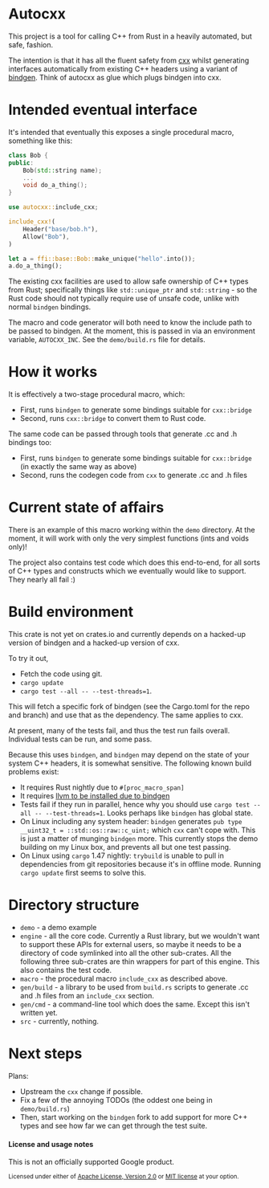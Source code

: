 # Autocxx

This project is a tool for calling C++ from Rust in a heavily automated, but safe, fashion.

The intention is that it has all the fluent safety from [cxx](https://github.com/dtolnay/cxx) whilst generating interfaces automatically from existing C++ headers using a variant of [bindgen](https://docs.rs/bindgen/0.54.1/bindgen/). Think of autocxx as glue which plugs bindgen into cxx.

# Intended eventual interface

It's intended that eventually this exposes a single procedural macro, something like this:

```cpp
class Bob {
public:
    Bob(std::string name);
    ...
    void do_a_thing();
}
```

```rust
use autocxx::include_cxx;

include_cxx!(
    Header("base/bob.h"),
    Allow("Bob"),
)

let a = ffi::base::Bob::make_unique("hello".into());
a.do_a_thing();
```

The existing cxx facilities are used to allow safe ownership of C++ types from Rust; specifically things like `std::unique_ptr` and `std::string` - so the Rust code should not typically require use of unsafe code, unlike with normal `bindgen` bindings.

The macro and code generator will both need to know the include path to be passed to bindgen. At the moment, this is passed in via an
environment variable, `AUTOCXX_INC`. See the `demo/build.rs` file for details.

# How it works

It is effectively a two-stage procedural macro, which:

* First, runs `bindgen` to generate some bindings suitable for `cxx::bridge`
* Second, runs `cxx::bridge` to convert them to Rust code.

The same code can be passed through tools that generate .cc and .h bindings too:

* First, runs `bindgen` to generate some bindings suitable for `cxx::bridge` (in exactly the same way as above)
* Second, runs the codegen code from `cxx` to generate .cc and .h files

# Current state of affairs

There is an example of this macro working within the `demo` directory. At the
moment, it will work with only the very simplest functions (ints and voids only)!

The project also contains test code which does this end-to-end, for all sorts of C++ types and constructs which we eventually would like to support. They nearly all fail :)

# Build environment

This crate is not yet on crates.io and currently depends on a hacked-up version of bindgen
and a hacked-up version of cxx.

To try it out,

* Fetch the code using git.
* `cargo update`
* `cargo test --all -- --test-threads=1`.

This will fetch a specific fork of bindgen (see the Cargo.toml for the repo and branch) and use that as the dependency. The same applies to cxx.

At present, many of the tests fail, and thus the test run fails overall. Individual tests can be run, and some pass.

Because this uses `bindgen`, and `bindgen` may depend on the state of your system C++ headers, it is somewhat sensitive. The following known build problems exist:

* It requires Rust nightly due to `#[proc_macro_span]`
* It requires [llvm to be installed due to bindgen](https://rust-lang.github.io/rust-bindgen/print.html#requirements)
* Tests fail if they run in parallel, hence why you should use `cargo test --all -- --test-threads=1`. Looks perhaps like `bindgen` has global state.
* On Linux including any system header: `bindgen` generates `pub type __uint32_t = ::std::os::raw::c_uint;` which `cxx` can't cope with. This is just a matter of munging `bindgen` more. This currently stops the demo building on my Linux box, and prevents all but one test passing.
* On Linux using `cargo` 1.47 nightly: `trybuild` is unable to pull in dependencies from git repositories because it's in offline mode. Running `cargo update` first seems to solve this.

# Directory structure

* `demo` - a demo example
* `engine` - all the core code. Currently a Rust library, but we wouldn't want to support
  these APIs for external users, so maybe it needs to be a directory of code symlinked
  into all the other sub-crates. All the following three sub-crates are thin wrappers
  for part of this engine. This also contains the test code.
* `macro` - the procedural macro `include_cxx` as described above.
* `gen/build` - a library to be used from `build.rs` scripts to generate .cc and .h
  files from an `include_cxx` section.
* `gen/cmd` - a command-line tool which does the same. Except this isn't written yet.
* `src` - currently, nothing.

# Next steps

Plans:

* Upstream the `cxx` change if possible.
* Fix a few of the annoying TODOs (the oddest one being in `demo/build.rs`)
* Then, start working on the `bindgen` fork to add support for more C++ types and see
  how far we can get through the test suite.

#### License and usage notes

This is not an officially supported Google product.

<sup>
Licensed under either of <a href="LICENSE-APACHE">Apache License, Version
2.0</a> or <a href="LICENSE-MIT">MIT license</a> at your option.
</sup>

